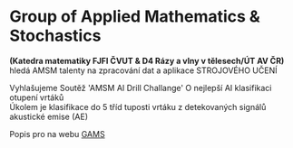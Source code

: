# Group of Applied Mathematics &amp; Stochastics
**(Katedra matematiky FJFI ČVUT &amp; D4 Rázy a vlny v tělesech/ÚT AV ČR)** \
hledá AMSM talenty na zpracování dat a aplikace STROJOVÉHO UČENÍ

Vyhlašujeme Soutěž &#39;AMSM AI Drill Challange&#39;
O nejlepší AI klasifikaci otupení vrtáků \
Úkolem je klasifikace do 5 tříd tuposti vrtáku
z detekovaných signálů akustické emise (AE)

Popis pro  na  webu [GAMS](https://gams.fjfi.cvut.cz/drill-challange)

